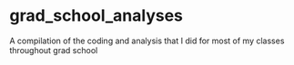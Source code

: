 # grad_school_analyses
A compilation of the coding and analysis that I did for most of my classes throughout grad school
